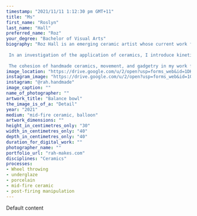 ```yaml
---
timestamp: "2021/11/11 1:12:30 pm GMT+11"
title: "Ms"
first_name: "Roslyn"
last_name: "Hall"
preferred_name: "Roz"
your_degree: "Bachelor of Visual Arts"
biography: "Roz Hall is an emerging ceramic artist whose current work focuses on questioning and shifting perceptions of the everyday. 
 
 In an investigation of the application of ceramics, I introduce kinetics to my pieces through the variation of vessel forms in combination with appliances. I aim to manipulate responses to an object's behaviour or function by drawing on collective familiarity with ceramics, hinging on the senses of surprise and wonder. I manufacture these moments with precision, whimsy, and a modernist eye to catch the viewer off-guard, pause time, and present the Kinetics of Uncertainty. 
 
 The cohesion of handmade ceramics, movement, and gadgetry in my work feels strange, but the simple motive of each machine and its dynamic absurdity inspires a length of feelgood fascination. It is an exploration of the ceramic medium; through this, I hope viewers find an enjoyable sense of renewal in their perception of ceramics and its kinetic potential."
image_location: "https://drive.google.com/u/2/open?usp=forms_web&id=1DKUpx0FuwurSi7ZmqgFL1h9elmXz8AyU"
instagram_image: "https://drive.google.com/u/2/open?usp=forms_web&id=1OywScD07zEclhdwixtE0ib7k6H6Jl8aM"
instagram: "@rah.handmade"
image_caption: ""
name_of_photographer: ""
artwork_title: "Balance bowl"
the_image_is_of_a: "Detail"
year: "2021"
medium: "mid-fire ceramic, balloon"
artwork_dimensions: ""
height_in_centimetres_only: "30"
width_in_centimetres_only: "40"
depth_in_centimetres_only: "40"
duration_for_digital_work: ""
photographer_name: ""
portfolio_url: "rah-makes.com"
disciplines: "Ceramics"
processes:
- Wheel throwing
- underglaze
- porcelain
- mid-fire ceramic
- post-firing manipulation
---
```


Default content